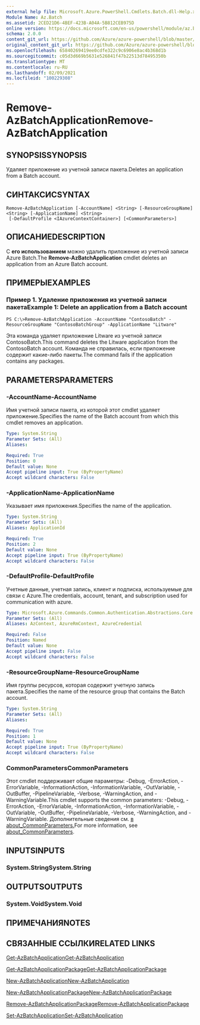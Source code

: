 ```yaml
---
external help file: Microsoft.Azure.PowerShell.Cmdlets.Batch.dll-Help.xml
Module Name: Az.Batch
ms.assetid: 2CED21D6-4BEF-423B-A04A-5B812CEB975D
online version: https://docs.microsoft.com/en-us/powershell/module/az.batch/remove-azbatchapplication
schema: 2.0.0
content_git_url: https://github.com/Azure/azure-powershell/blob/master/src/Batch/Batch/help/Remove-AzBatchApplication.md
original_content_git_url: https://github.com/Azure/azure-powershell/blob/master/src/Batch/Batch/help/Remove-AzBatchApplication.md
ms.openlocfilehash: 65840269419ee0cdfe322c9c6906e8ac4b368d1b
ms.sourcegitcommit: c05d3d669b5631e526841f47b22513d78495350b
ms.translationtype: MT
ms.contentlocale: ru-RU
ms.lasthandoff: 02/09/2021
ms.locfileid: "100229308"
---
```

# <span data-ttu-id="415b6-101">Remove-AzBatchApplication</span><span class="sxs-lookup"><span data-stu-id="415b6-101">Remove-AzBatchApplication</span></span>

## <span data-ttu-id="415b6-102">SYNOPSIS</span><span class="sxs-lookup"><span data-stu-id="415b6-102">SYNOPSIS</span></span>
<span data-ttu-id="415b6-103">Удаляет приложение из учетной записи пакета.</span><span class="sxs-lookup"><span data-stu-id="415b6-103">Deletes an application from a Batch account.</span></span>

## <span data-ttu-id="415b6-104">СИНТАКСИС</span><span class="sxs-lookup"><span data-stu-id="415b6-104">SYNTAX</span></span>

```
Remove-AzBatchApplication [-AccountName] <String> [-ResourceGroupName] <String> [-ApplicationName] <String>
 [-DefaultProfile <IAzureContextContainer>] [<CommonParameters>]
```

## <span data-ttu-id="415b6-105">ОПИСАНИЕ</span><span class="sxs-lookup"><span data-stu-id="415b6-105">DESCRIPTION</span></span>
<span data-ttu-id="415b6-106">С **его использованием** можно удалить приложение из учетной записи Azure Batch.</span><span class="sxs-lookup"><span data-stu-id="415b6-106">The **Remove-AzBatchApplication** cmdlet deletes an application from an Azure Batch account.</span></span>

## <span data-ttu-id="415b6-107">ПРИМЕРЫ</span><span class="sxs-lookup"><span data-stu-id="415b6-107">EXAMPLES</span></span>

### <span data-ttu-id="415b6-108">Пример 1. Удаление приложения из учетной записи пакета</span><span class="sxs-lookup"><span data-stu-id="415b6-108">Example 1: Delete an application from a Batch account</span></span>
```
PS C:\>Remove-AzBatchApplication -AccountName "ContosoBatch" -ResourceGroupName "ContosoBatchGroup" -ApplicationName "Litware"
```

<span data-ttu-id="415b6-109">Эта команда удаляет приложение Litware из учетной записи ContosoBatch.</span><span class="sxs-lookup"><span data-stu-id="415b6-109">This command deletes the Litware application from the ContosoBatch account.</span></span>
<span data-ttu-id="415b6-110">Команда не справилась, если приложение содержит какие-либо пакеты.</span><span class="sxs-lookup"><span data-stu-id="415b6-110">The command fails if the application contains any packages.</span></span>

## <span data-ttu-id="415b6-111">PARAMETERS</span><span class="sxs-lookup"><span data-stu-id="415b6-111">PARAMETERS</span></span>

### <span data-ttu-id="415b6-112">-AccountName</span><span class="sxs-lookup"><span data-stu-id="415b6-112">-AccountName</span></span>
<span data-ttu-id="415b6-113">Имя учетной записи пакета, из которой этот cmdlet удаляет приложение.</span><span class="sxs-lookup"><span data-stu-id="415b6-113">Specifies the name of the Batch account from which this cmdlet removes an application.</span></span>

```yaml
Type: System.String
Parameter Sets: (All)
Aliases:

Required: True
Position: 0
Default value: None
Accept pipeline input: True (ByPropertyName)
Accept wildcard characters: False
```

### <span data-ttu-id="415b6-114">-ApplicationName</span><span class="sxs-lookup"><span data-stu-id="415b6-114">-ApplicationName</span></span>
<span data-ttu-id="415b6-115">Указывает имя приложения.</span><span class="sxs-lookup"><span data-stu-id="415b6-115">Specifies the name of the application.</span></span>

```yaml
Type: System.String
Parameter Sets: (All)
Aliases: ApplicationId

Required: True
Position: 2
Default value: None
Accept pipeline input: True (ByPropertyName)
Accept wildcard characters: False
```

### <span data-ttu-id="415b6-116">-DefaultProfile</span><span class="sxs-lookup"><span data-stu-id="415b6-116">-DefaultProfile</span></span>
<span data-ttu-id="415b6-117">Учетные данные, учетная запись, клиент и подписка, используемые для связи с Azure.</span><span class="sxs-lookup"><span data-stu-id="415b6-117">The credentials, account, tenant, and subscription used for communication with azure.</span></span>

```yaml
Type: Microsoft.Azure.Commands.Common.Authentication.Abstractions.Core.IAzureContextContainer
Parameter Sets: (All)
Aliases: AzContext, AzureRmContext, AzureCredential

Required: False
Position: Named
Default value: None
Accept pipeline input: False
Accept wildcard characters: False
```

### <span data-ttu-id="415b6-118">-ResourceGroupName</span><span class="sxs-lookup"><span data-stu-id="415b6-118">-ResourceGroupName</span></span>
<span data-ttu-id="415b6-119">Имя группы ресурсов, которая содержит учетную запись пакета.</span><span class="sxs-lookup"><span data-stu-id="415b6-119">Specifies the name of the resource group that contains the Batch account.</span></span>

```yaml
Type: System.String
Parameter Sets: (All)
Aliases:

Required: True
Position: 1
Default value: None
Accept pipeline input: True (ByPropertyName)
Accept wildcard characters: False
```

### <span data-ttu-id="415b6-120">CommonParameters</span><span class="sxs-lookup"><span data-stu-id="415b6-120">CommonParameters</span></span>
<span data-ttu-id="415b6-121">Этот cmdlet поддерживает общие параметры: -Debug, -ErrorAction, -ErrorVariable, -InformationAction, -InformationVariable, -OutVariable, -OutBuffer, -PipelineVariable, -Verbose, -WarningAction, and -WarningVariable.</span><span class="sxs-lookup"><span data-stu-id="415b6-121">This cmdlet supports the common parameters: -Debug, -ErrorAction, -ErrorVariable, -InformationAction, -InformationVariable, -OutVariable, -OutBuffer, -PipelineVariable, -Verbose, -WarningAction, and -WarningVariable.</span></span> <span data-ttu-id="415b6-122">Дополнительные сведения см. [в about_CommonParameters.](http://go.microsoft.com/fwlink/?LinkID=113216)</span><span class="sxs-lookup"><span data-stu-id="415b6-122">For more information, see [about_CommonParameters](http://go.microsoft.com/fwlink/?LinkID=113216).</span></span>

## <span data-ttu-id="415b6-123">INPUTS</span><span class="sxs-lookup"><span data-stu-id="415b6-123">INPUTS</span></span>

### <span data-ttu-id="415b6-124">System.String</span><span class="sxs-lookup"><span data-stu-id="415b6-124">System.String</span></span>

## <span data-ttu-id="415b6-125">OUTPUTS</span><span class="sxs-lookup"><span data-stu-id="415b6-125">OUTPUTS</span></span>

### <span data-ttu-id="415b6-126">System.Void</span><span class="sxs-lookup"><span data-stu-id="415b6-126">System.Void</span></span>

## <span data-ttu-id="415b6-127">ПРИМЕЧАНИЯ</span><span class="sxs-lookup"><span data-stu-id="415b6-127">NOTES</span></span>

## <span data-ttu-id="415b6-128">СВЯЗАННЫЕ ССЫЛКИ</span><span class="sxs-lookup"><span data-stu-id="415b6-128">RELATED LINKS</span></span>

[<span data-ttu-id="415b6-129">Get-AzBatchApplication</span><span class="sxs-lookup"><span data-stu-id="415b6-129">Get-AzBatchApplication</span></span>](./Get-AzBatchApplication.md)

[<span data-ttu-id="415b6-130">Get-AzBatchApplicationPackage</span><span class="sxs-lookup"><span data-stu-id="415b6-130">Get-AzBatchApplicationPackage</span></span>](./Get-AzBatchApplicationPackage.md)

[<span data-ttu-id="415b6-131">New-AzBatchApplication</span><span class="sxs-lookup"><span data-stu-id="415b6-131">New-AzBatchApplication</span></span>](./New-AzBatchApplication.md)

[<span data-ttu-id="415b6-132">New-AzBatchApplicationPackage</span><span class="sxs-lookup"><span data-stu-id="415b6-132">New-AzBatchApplicationPackage</span></span>](./New-AzBatchApplicationPackage.md)

[<span data-ttu-id="415b6-133">Remove-AzBatchApplicationPackage</span><span class="sxs-lookup"><span data-stu-id="415b6-133">Remove-AzBatchApplicationPackage</span></span>](./Remove-AzBatchApplicationPackage.md)

[<span data-ttu-id="415b6-134">Set-AzBatchApplication</span><span class="sxs-lookup"><span data-stu-id="415b6-134">Set-AzBatchApplication</span></span>](./Set-AzBatchApplication.md)


